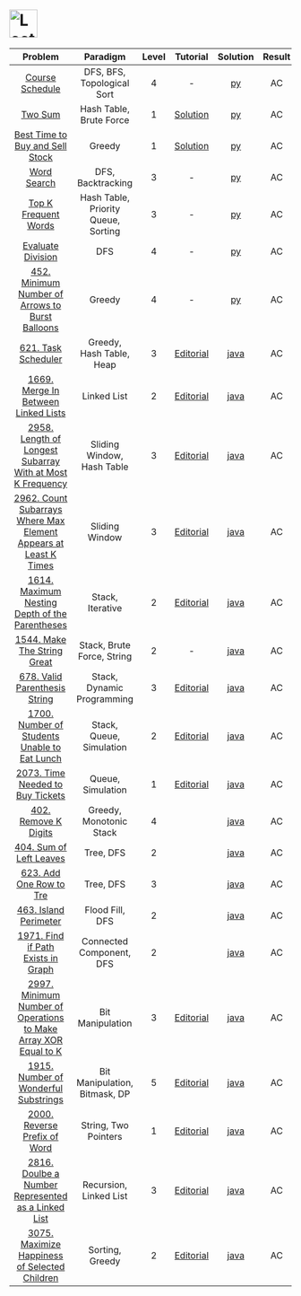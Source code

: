 # [<img align="center" height="50" src="https://assets.leetcode.com/static_assets/public/webpack_bundles/images/logo-dark.e99485d9b.svg" alt="LeetCode Home">](https://leetcode.com/)

|                                                                            Problem                                                                            |              Paradigm               | Level |                                                    Tutorial                                                     |                                    Solution                                    | Result |
| :-----------------------------------------------------------------------------------------------------------------------------------------------------------: | :---------------------------------: | :---: | :-------------------------------------------------------------------------------------------------------------: | :----------------------------------------------------------------------------: | :----: |
|                                               [Course Schedule](https://leetcode.com/problems/course-schedule/)                                               |     DFS, BFS, Topological Sort      |   4   |                                                        -                                                        |                           [py](./Course_Schedule.py)                           |   AC   |
|                                                       [Two Sum](https://leetcode.com/problems/two-sum/)                                                       |       Hash Table, Brute Force       |   1   |                           [Solution](https://leetcode.com/problems/two-sum/solution/)                           |                               [py](./Two_Sum.py)                               |   AC   |
|                               [Best Time to Buy and Sell Stock](https://leetcode.com/problems/best-time-to-buy-and-sell-stock/)                               |               Greedy                |   1   |               [Solution](https://leetcode.com/problems/best-time-to-buy-and-sell-stock/solution/)               |                   [py](./Best_Time_to_Buy_and_Sell_Stock.py)                   |   AC   |
|                                                   [Word Search](https://leetcode.com/problems/word-search/)                                                   |          DFS, Backtracking          |   3   |                                                        -                                                        |                             [py](./Word_Search.py)                             |   AC   |
|                                          [Top K Frequent Words](https://leetcode.com/problems/top-k-frequent-words/)                                          | Hash Table, Priority Queue, Sorting |   3   |                                                        -                                                        |                        [py](./Top_K_Frequent_Words.py)                         |   AC   |
|                                             [Evaluate Division](https://leetcode.com/problems/evaluate-division/)                                             |                 DFS                 |   4   |                                                        -                                                        |                          [py](./Evaluate_Division.py)                          |   AC   |
|                 [452. Minimum Number of Arrows to Burst Balloons](https://leetcode.com/problems/minimum-number-of-arrows-to-burst-balloons/)                  |               Greedy                |   4   |                                                        -                                                        |           [py](./452_Minimum_Number_of_Arrows_to_Burst_Balloons.py)            |   AC   |
|                                             [621. Task Scheduler](https://leetcode.com/problems/task-scheduler/)                                              |      Greedy, Hash Table, Heap       |   3   |                      [Editorial](https://leetcode.com/problems/task-scheduler/editorial/)                       |                       [java](./621_Task_Scheduler.java)                        |   AC   |
|                              [1669. Merge In Between Linked Lists](https://leetcode.com/problems/merge-in-between-linked-lists/)                              |             Linked List             |   2   |               [Editorial](https://leetcode.com/problems/merge-in-between-linked-lists/editorial/)               |               [java](./1669_Merge_in_Between_Linked_Lists.java)                |   AC   |
|        [2958. Length of Longest Subarray With at Most K Frequency](https://leetcode.com/problems/length-of-longest-subarray-with-at-most-k-frequency/)        |     Sliding Window, Hash Table      |   3   |    [Editorial](https://leetcode.com/problems/length-of-longest-subarray-with-at-most-k-frequency/editorial)     |    [java](./2958_Length_of_Longest_Subarray_With_at_Most_K_Frequency.java)     |   AC   |
| [2962. Count Subarrays Where Max Element Appears at Least K Times](https://leetcode.com/problems/count-subarrays-where-max-element-appears-at-least-k-times/) |           Sliding Window            |   3   | [Editorial](https://leetcode.com/problems/count-subarrays-where-max-element-appears-at-least-k-times/editorial) | [java](./2962_Count_Subarrays_Where_Max_Element_Appears_at_Least_K_Times.java) |   AC   |
|                   [1614. Maximum Nesting Depth of the Parentheses](https://leetcode.com/problems/maximum-nesting-depth-of-the-parentheses/)                   |          Stack, Iterative           |   2   |         [Editorial](https://leetcode.com/problems/maximum-nesting-depth-of-the-parentheses/editorial/)          |          [java](./1614_Maximum_Nesting_Depth_of_the_Parentheses.java)          |   AC   |
|                                      [1544. Make The String Great](https://leetcode.com/problems/make-the-string-great/)                                      |     Stack, Brute Force, String      |   2   |                                                        -                                                        |                   [java](./1544_Make_The_String_Great.java)                    |   AC   |
|                                   [678. Valid Parenthesis String](https://leetcode.com/problems/valid-parenthesis-string/)                                    |     Stack, Dynamic Programming      |   3   |                 [Editorial](https://leetcode.com/problems/valid-parenthesis-string/editorial/)                  |                  [java](./678_Valid_Parenthesis_String.java)                   |   AC   |
|                     [1700. Number of Students Unable to Eat Lunch](https://leetcode.com/problems/number-of-students-unable-to-eat-lunch/)                     |      Stack, Queue, Simulation       |   2   |          [Editorial](https://leetcode.com/problems/number-of-students-unable-to-eat-lunch/editorial/)           |           [java](./1700_Number_of_Students_Unable_to_Eat_Lunch.java)           |   AC   |
|                                 [2073. Time Needed to Buy Tickets](https://leetcode.com/problems/time-needed-to-buy-tickets/)                                 |          Queue, Simulation          |   1   |                [Editorial](https://leetcode.com/problems/time-needed-to-buy-tickets/editorial/)                 |                 [java](./2073_Time_Needed_to_Buy_Tickets.java)                 |   AC   |
|                                            [402. Remove K Digits](https://leetcode.com/problems/remove-k-digits/)                                             |       Greedy, Monotonic Stack       |   4   |                                                                                                                 |                       [java](./402_Remove_K_Digits.java)                       |   AC   |
|                                         [404. Sum of Left Leaves](https://leetcode.com/problems/sum-of-left-leaves/)                                          |              Tree, DFS              |   2   |                                                                                                                 |                     [java](./404_Sum_of_Left_Leaves.java)                      |   AC   |
|                                         [623. Add One Row to Tre](https://leetcode.com/problems/add-one-row-to-tree/)                                         |              Tree, DFS              |   3   |                                                                                                                 |                     [java](./623_Add_One_Row_to_Tree.java)                     |   AC   |
|                                           [463. Island Perimeter](https://leetcode.com/problems/island-perimeter/)                                            |           Flood Fill, DFS           |   2   |                                                                                                                 |                      [java](./463_Island_Perimeter.java)                       |   AC   |
|                               [1971. Find if Path Exists in Graph](https://leetcode.com/problems/find-if-path-exists-in-graph/)                               |      Connected Component, DFS       |   2   |                                                                                                                 |                [java](./1971_Find_if_Path_Exists_in_Graph.java)                |   AC   |
|  [2997. Minimum Number of Operations to Make Array XOR Equal to K](https://leetcode.com/problems/minimum-number-of-operations-to-make-array-xor-equal-to-k/)  |          Bit Manipulation           |   3   | [Editorial](https://leetcode.com/problems/minimum-number-of-operations-to-make-array-xor-equal-to-k/editorial/) | [java](./2997_Minimum_Number_of_Operations_to_Make_Array_XOR_Equal_to_K.java)  |   AC   |
|                             [1915. Number of Wonderful Substrings](https://leetcode.com/problems/number-of-wonderful-substrings/)                             |    Bit Manipulation, Bitmask, DP    |   5   |              [Editorial](https://leetcode.com/problems/number-of-wonderful-substrings/editorial/)               |               [java](./1915_Number_of_Wonderful_Substrings.java)               |   AC   |
|                                     [2000. Reverse Prefix of Word](https://leetcode.com/problems/reverse-prefix-of-word/)                                     |        String, Two Pointers         |   1   |                  [Editorial](https://leetcode.com/problems/reverse-prefix-of-word/editorial/)                   |                   [java](./2000_Reverse_Prefix_of_Word.java)                   |   AC   |
|               [2816. Doulbe a Number Represented as a Linked List](https://leetcode.com/problems/double-a-number-represented-as-a-linked-list/)               |       Recursion, Linked List        |   3   |       [Editorial](https://leetcode.com/problems/double-a-number-represented-as-a-linked-list/editorial/)        |        [java](./2816_Double_a_Number_Represented_as_a_Linked_List.java)        |   AC   |
|                    [3075. Maximize Happiness of Selected Children](https://leetcode.com/problems/maximize-happiness-of-selected-children/)                    |           Sorting, Greedy           |   2   |          [Editorial](https://leetcode.com/problems/maximize-happiness-of-selected-children/editorial/)          |          [java](./3075_Maximize_Happiness_of_Selected_Children.java)           |   AC   |
